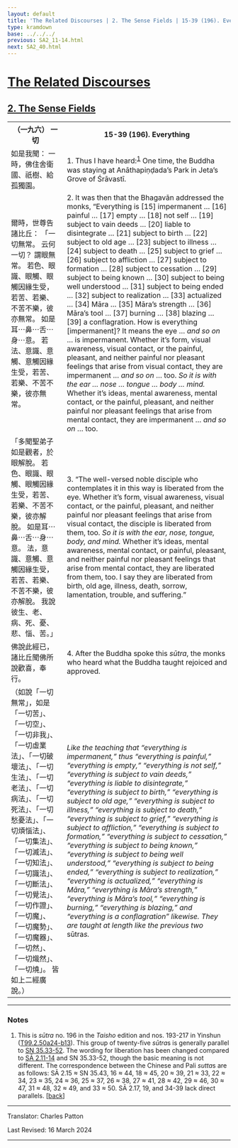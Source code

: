```yaml
---
layout: default
title: 'The Related Discourses | 2. The Sense Fields | 15-39 (196). Everything'
type: kramdown
base: ../../../
previous: SA2_11-14.html
next: SA2_40.html
---
```


<h1><a href='../index.html'>The Related Discourses</a></h1>
<h2><a href='index.html'>2. The Sense Fields</a></h2>

<table class="trans">
  <th class='ch'>（一九六） 一切</th>
  <th class='en'>15-39 (196). Everything</th>
  <tr>
    <td title='t99.2.50a24'>如是我聞： 一時，佛住舍衛國、祇樹、給孤獨園。</td>
    <td id='p1'>1. Thus I have heard:<sup id="ref1"><a href="#n1">1</a></sup> One time, the Buddha was staying at Anāthapiṇḍada’s Park in Jeta’s Grove of Śrāvastī.</td>
  </tr>
  <tr>
    <td title='t99.2.50a25'>爾時，世尊告諸比丘： 「一切無常。 云何一切？ 謂眼無常。 若色、眼識、眼觸、眼觸因緣生受，若苦、若樂、不苦不樂，彼亦無常。 如是耳⋯鼻⋯舌⋯身⋯意。 若法、意識、意觸、意觸因緣生受，若苦、若樂、不苦不樂，彼亦無常。</td>
    <td id='p2'>2. It was then that the Bhagavān addressed the monks, “Everything is [15] impermanent … [16] painful … [17] empty … [18] not self … [19] subject to vain deeds … [20] liable to disintegrate … [21] subject to birth … [22] subject to old age … [23] subject to illness … [24] subject to death … [25] subject to grief … [26] subject to affliction … [27] subject to formation … [28] subject to cessation … [29] subject to being known … [30] subject to being well understood … [31] subject to being ended … [32] subject to realization … [33] actualized … [34] Māra … [35] Māra’s strength … [36] Māra’s tool … [37] burning … [38] blazing … [39] a conflagration. How is everything [impermanent]? It means the eye … <em>and so on</em> … is impermanent. Whether it’s form, visual awareness, visual contact, or the painful, pleasant, and neither painful nor pleasant feelings that arise from visual contact, they are impermanent … <em>and so on</em> … too. <em>So it is with the ear … nose … tongue … body … mind.</em> Whether it’s ideas, mental awareness, mental contact, or the painful, pleasant, and neither painful nor pleasant feelings that arise from mental contact, they are impermanent … <em>and so on</em> … too.</td>
  </tr>
  <tr>
    <td title='t99.2.50a29'>「多聞聖弟子如是觀者，於眼解脫。 若色、眼識、眼觸、眼觸因緣生受，若苦、若樂、不苦不樂，彼亦解脫。 如是耳⋯鼻⋯舌⋯身⋯意。 法，意識、意觸、意觸因緣生受，若苦、若樂、不苦不樂，彼亦解脫。 我說彼生、老、病、死、憂、悲、惱、苦。」</td>
    <td id='p3'>3. “The well-versed noble disciple who contemplates it in this way is liberated from the eye. Whether it’s form, visual awareness, visual contact, or the painful, pleasant, and neither painful nor pleasant feelings that arise from visual contact, the disciple is liberated from them, too. <em>So it is with the ear, nose, tongue, body, and mind.</em> Whether it’s ideas, mental awareness, mental contact, or painful, pleasant, and neither painful nor pleasant feelings that arise from mental contact, they are liberated from them, too. I say they are liberated from birth, old age, illness, death, sorrow, lamentation, trouble, and suffering.”</td>
  </tr>
  <tr>
    <td title='t99.2.50b5'>佛說此經已，諸比丘聞佛所說歡喜，奉行。</td>
    <td id='p4'>4. After the Buddha spoke this <em>sūtra</em>, the monks who heard what the Buddha taught rejoiced and approved.</td>
  </tr>
  <tr>
    <td title='t99.2.50b7'>（如說「一切無常」，如是「一切苦」、「一切空」、「一切非我」、「一切虛業法」、「一切破壞法」、「一切生法」、「一切老法」、「一切病法」、「一切死法」、「一切愁憂法」、「一切煩惱法」、「一切集法」、「一切滅法」、「一切知法」、「一切識法」、「一切斷法」、「一切覺法」、「一切作證」、「一切魔」、「一切魔勢」、「一切魔器」、「一切然」、「一切熾然」、「一切燒」。 皆如上二經廣說。）</td>
    <td><em>Like the teaching that “everything is impermanent,” thus “everything is painful,” “everything is empty,” “everything is not self,” “everything is subject to vain deeds,” “everything is liable to disintegrate,” “everything is subject to birth,” “everything is subject to old age,” “everything is subject to illness,” “everything is subject to death,” “everything is subject to grief,” “everything is subject to affliction,” “everything is subject to formation,” “everything is subject to cessation,” “everything is subject to being known,” “everything is subject to being well understood,” “everything is subject to being ended,” “everything is subject to realization,” “everything is actualized,” “everything is Māra,” “everything is Māra’s strength,” “everything is Māra’s tool,” “everything is burning,” “everything is blazing,” and “everything is a conflagration” likewise. They are taught at length like the previous two </em>sūtra<em>s.</em></td>
  </tr>
</table>

<hr/>

<h3 id="notes">Notes</h3>

<ol>
<li id="n1">This is <em>sūtra</em> no. 196 in the <cite>Taisho</cite> edition and nos. 193-217 in Yinshun (<a href="https://cbetaonline.dila.edu.tw/zh/T02n0099_p0050a24" target="_blank">T99.2.50a24-b13</a>). This group of twenty-five <em>sūtra</em>s is generally parallel to <a href="https://suttacentral.net/sn35.33" target="_blank">SN 35.33-52</a>. The wording for liberation has been changed compared to <a href="../01/SA1_11-14.html" target="_blank">SĀ 2.11-14</a> and SN 35.33-52, though the basic meaning is not different. The correspondence between the Chinese and Pali <em>sutta</em>s are as follows: SĀ 2.15 ≈ SN 35.43, 16 ≈ 44, 18 ≈ 45, 20 ≈ 39, 21 ≈ 33, 22 ≈ 34, 23 ≈ 35, 24 ≈ 36, 25 ≈ 37, 26 ≈ 38, 27 ≈ 41, 28 ≈ 42, 29 ≈ 46, 30 ≈ 47, 31 ≈ 48, 32 ≈ 49, and 33 ≈ 50. SĀ 2.17, 19, and 34-39 lack direct parallels. [<a href="#ref1">back</a>]</li>
</ol>
<hr/>

<p class="translator">Translator: Charles Patton</p>
<p class='revised'>Last Revised: 16 March 2024</p>

<hr/>